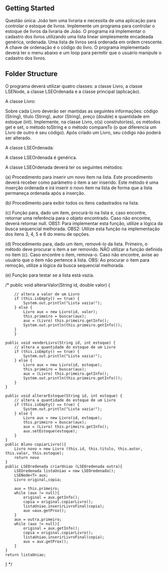 ## Getting Started

Questão única: João tem uma livraria e necessita de uma aplicação para controlar o
estoque de livros. Implemente um programa para controlar o estoque de livros da
livraria de João. O programa irá implementar o cadastro dos livros utilizando uma lista
linear simplesmente encadeada genérica, ordenada. Uma lista de livros será ordenada
em ordem crescente. A chave de ordenação é o código do livro. O programa
implementado deverá ter o menu abaixo e um loop para permitir que o usuário manipule
o cadastro dos livros.

## Folder Structure

O programa deverá utilizar quatro classes: a classe Livro, a classe LSENode, a classe
LSEOrdenada e a classe principal (aplicação).

A classe Livro:

Sobre cada Livro deverão ser mantidas as seguintes informações: código (String), título
(String), autor (String), preço (double) e quantidade em estoque (int). Implemente, na
classe Livro, o(s) construtor(es), os métodos get e set, o método toString e o método
compareTo (o que diferencia um Livro de outro é seu código). Após criado um Livro,
seu código não poderá ser alterado.

A classe LSEOrdenada:

A classe LSEOrdenada é genérica.

A classe LSEOrdenada deverá ter os seguintes métodos:

(a) Procedimento para inserir um novo item na lista. Este procedimento deverá
receber como parâmetro o item a ser inserido. Este método é uma inserção
ordenada e irá inserir o novo item na lista de forma que a lista permaneça
ordenada após a inserção.

(b) Procedimento para exibir todos os itens cadastrados na lista.

(c) Função para, dado um item, procurá-lo na lista e, caso encontre, retornar uma
referência para o objeto encontrado. Caso não encontre, deverá retornar null.
OBS1: Para implementar esta função, utilize a lógica da busca sequencial
melhorada. OBS2: Utilize esta função na implementação dos itens 3, 4, 5 e 6 do
menu de opções.

(d) Procedimento para, dado um item, removê-lo da lista. Primeiro, o método deve
procurar o item a ser removido. NÃO utilizar a função definida no item (c).
Caso encontre o item, remova-o. Caso não encontre, avise ao usuário que o item
não pertence à lista. OBS: Ao procurar o item para remoção, utilize a lógica da
busca sequencial melhorada.

(e) Função para testar se a lista está vazia.

/* 
    public void alterarValor(String id, double valor) {

        // altera a valor de um Livro
        if (this.isEmpty() == true) {
            System.out.println("Lista vazia!");
        } else {
            Livro aux = new Livro(id, valor);
            this.primeiro = buscar(aux);
            aux = (Livro) this.primeiro.getInfo();
            System.out.println(this.primeiro.getInfo());
        }
        }

    public void venderLivro(String id, int estoque) {
        // altera a quantidade do estoque de um Livro
        if (this.isEmpty() == true) {
            System.out.println("Lista vazia!");
        } else {
            Livro aux = new Livro(id, estoque);
            this.primeiro = buscar(aux);
            aux = (Livro) this.primeiro.getInfo();
            System.out.println(this.primeiro.getInfo());
        }
    }

    public void alterarEstoque(String id, int estoque) {
        // altera a quantidade do estoque de um Livro
        if (this.isEmpty() == true) {
            System.out.println("Lista vazia!");
        } else {
            Livro aux = new Livro(id, estoque);
            this.primeiro = buscar(aux);
            aux = (Livro) this.primeiro.getInfo();
            aux.setEstoque(estoque);
        }
    }
    public Aluno copiarLivro(){
        Livro novo = new Livro (this.id, this.titulo, this.autor, this.valor, this.estoque);
        return novo
    }
    public LSEOredenada criarUniao (LSEOredenada outra){
        LSEOredenada listaUniao = new LSEOredenada();
        LSENode<T> aux;
        Livro original,copia;

        aux = this.primeiro;
        while (aux != null){
            original = aux.getInfo();
            copia = original.copiarLivro();
            listaUniao.inserirLivroFinal(copia);
            aux =aux.getProx();
        }
        aux = outra.primeiro;
        while (aux != null){
            original = aux.getInfo();
            copia = original.copiarLivro();
            listaUniao.inserirLivroFinal(copia);
            aux = aux.getProx();
        }
    }
    return listaUniao;
}
    */